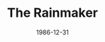 ---
title: The Rainmaker
date: 1986-12-31
approx_date: year
layout: productions
featured_image:
Theatre: Players by the Sea
show_details:
- Playwright: N. Richard Nash - wiki
cast:
- Noah: Michael Lipp
crew:
---
